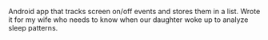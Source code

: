 Android app that tracks screen on/off events and stores them in a list.
Wrote it for my wife who needs to know when our daughter woke up  to analyze sleep patterns. 

